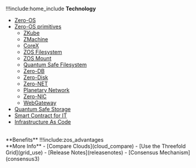 !!!include:home_include
**Technology**
- [Zero-OS](zos)
- [Zero-OS primitives](tfgrid_primitives)
  - [ZKube](zkube)
  - [ZMachine](zmachine)
  - [CoreX](corex)
  - [ZOS Filesystem](zos_fs)
  - [ZOS Mount](zmount)
  - [Quantum Safe Filesystem](qsfs)
  - [Zero-DB](zdb)
  - [Zero-Disk](zdisk)
  - [Zero-NET](znet)
  - [Planetary Network](planetary_network)
  - [Zero-NIC](znic)
  - [WebGateway](webgw)
- [Quantum Safe Storage](qsss)
- [Smart Contract for IT](smartcontract_it)
- [Infrastructure As Code](smartcontract_iac)
<BR>
**Benefits**
!!!include:zos_advantages
<BR>
**More Info**
- [Compare Clouds](cloud_compare)
- [Use the Threefold Grid](grid_use)
- [Release Notes](releasenotes)
- [Consensus Mechanism](consensus3)

